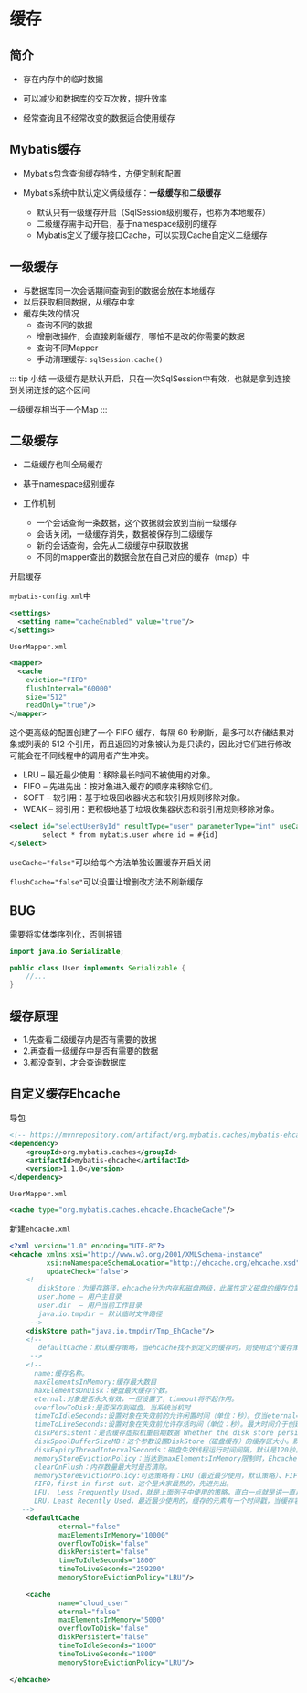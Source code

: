 # 缓存

## 简介

* 存在内存中的临时数据

* 可以减少和数据库的交互次数，提升效率

* 经常查询且不经常改变的数据适合使用缓存

## Mybatis缓存

* Mybatis包含查询缓存特性，方便定制和配置

* Mybatis系统中默认定义俩级缓存：**一级缓存**和**二级缓存**

  * 默认只有一级缓存开启（SqlSession级别缓存，也称为本地缓存）
  * 二级缓存需手动开启，基于namespace级别的缓存
  * Mybatis定义了缓存接口Cache，可以实现Cache自定义二级缓存
  
## 一级缓存

* 与数据库同一次会话期间查询到的数据会放在本地缓存
* 以后获取相同数据，从缓存中拿
* 缓存失效的情况
  * 查询不同的数据
  * 增删改操作，会直接刷新缓存，哪怕不是改的你需要的数据
  * 查询不同Mapper
  * 手动清理缓存: `sqlSession.cache()`
  
::: tip 小结
一级缓存是默认开启，只在一次SqlSession中有效，也就是拿到连接到关闭连接的这个区间

一级缓存相当于一个Map
:::

## 二级缓存

* 二级缓存也叫全局缓存

* 基于namespace级别缓存

* 工作机制
  * 一个会话查询一条数据，这个数据就会放到当前一级缓存
  * 会话关闭，一级缓存消失，数据被保存到二级缓存
  * 新的会话查询，会先从二级缓存中获取数据
  * 不同的mapper查出的数据会放在自己对应的缓存（map）中

开启缓存

`mybatis-config.xml`中

```xml
<settings>
  <setting name="cacheEnabled" value="true"/>
</settings>
```

`UserMapper.xml`

```xml
<mapper>
  <cache
    eviction="FIFO"
    flushInterval="60000"
    size="512"
    readOnly="true"/>
</mapper>
```

这个更高级的配置创建了一个 FIFO 缓存，每隔 60 秒刷新，最多可以存储结果对象或列表的 512 个引用，而且返回的对象被认为是只读的，因此对它们进行修改可能会在不同线程中的调用者产生冲突。

* LRU – 最近最少使用：移除最长时间不被使用的对象。
* FIFO – 先进先出：按对象进入缓存的顺序来移除它们。
* SOFT – 软引用：基于垃圾回收器状态和软引用规则移除对象。
* WEAK – 弱引用：更积极地基于垃圾收集器状态和弱引用规则移除对象。

```xml
<select id="selectUserById" resultType="user" parameterType="int" useCache="false">
        select * from mybatis.user where id = #{id}
</select>
```

`useCache="false"`可以给每个方法单独设置缓存开启关闭

`flushCache="false"`可以设置让增删改方法不刷新缓存

## BUG

需要将实体类序列化，否则报错
```java
import java.io.Serializable;

public class User implements Serializable {
    //...
}
```

## 缓存原理

* 1.先查看二级缓存内是否有需要的数据
* 2.再查看一级缓存中是否有需要的数据
* 3.都没查到，才会查询数据库

## 自定义缓存Ehcache

导包

```xml
<!-- https://mvnrepository.com/artifact/org.mybatis.caches/mybatis-ehcache -->
<dependency>
    <groupId>org.mybatis.caches</groupId>
    <artifactId>mybatis-ehcache</artifactId>
    <version>1.1.0</version>
</dependency>
```

`UserMapper.xml`

```xml
<cache type="org.mybatis.caches.ehcache.EhcacheCache"/>
```

新建`ehcache.xml`

```xml
<?xml version="1.0" encoding="UTF-8"?>
<ehcache xmlns:xsi="http://www.w3.org/2001/XMLSchema-instance"
         xsi:noNamespaceSchemaLocation="http://ehcache.org/ehcache.xsd"
         updateCheck="false">
    <!--
       diskStore：为缓存路径，ehcache分为内存和磁盘两级，此属性定义磁盘的缓存位置。参数解释如下：
       user.home – 用户主目录
       user.dir  – 用户当前工作目录
       java.io.tmpdir – 默认临时文件路径
     -->
    <diskStore path="java.io.tmpdir/Tmp_EhCache"/>
    <!--
       defaultCache：默认缓存策略，当ehcache找不到定义的缓存时，则使用这个缓存策略。只能定义一个。
     -->
    <!--
      name:缓存名称。
      maxElementsInMemory:缓存最大数目
      maxElementsOnDisk：硬盘最大缓存个数。
      eternal:对象是否永久有效，一但设置了，timeout将不起作用。
      overflowToDisk:是否保存到磁盘，当系统当机时
      timeToIdleSeconds:设置对象在失效前的允许闲置时间（单位：秒）。仅当eternal=false对象不是永久有效时使用，可选属性，默认值是0，也就是可闲置时间无穷大。
      timeToLiveSeconds:设置对象在失效前允许存活时间（单位：秒）。最大时间介于创建时间和失效时间之间。仅当eternal=false对象不是永久有效时使用，默认是0.，也就是对象存活时间无穷大。
      diskPersistent：是否缓存虚拟机重启期数据 Whether the disk store persists between restarts of the Virtual Machine. The default value is false.
      diskSpoolBufferSizeMB：这个参数设置DiskStore（磁盘缓存）的缓存区大小。默认是30MB。每个Cache都应该有自己的一个缓冲区。
      diskExpiryThreadIntervalSeconds：磁盘失效线程运行时间间隔，默认是120秒。
      memoryStoreEvictionPolicy：当达到maxElementsInMemory限制时，Ehcache将会根据指定的策略去清理内存。默认策略是LRU（最近最少使用）。你可以设置为FIFO（先进先出）或是LFU（较少使用）。
      clearOnFlush：内存数量最大时是否清除。
      memoryStoreEvictionPolicy:可选策略有：LRU（最近最少使用，默认策略）、FIFO（先进先出）、LFU（最少访问次数）。
      FIFO，first in first out，这个是大家最熟的，先进先出。
      LFU， Less Frequently Used，就是上面例子中使用的策略，直白一点就是讲一直以来最少被使用的。如上面所讲，缓存的元素有一个hit属性，hit值最小的将会被清出缓存。
      LRU，Least Recently Used，最近最少使用的，缓存的元素有一个时间戳，当缓存容量满了，而又需要腾出地方来缓存新的元素的时候，那么现有缓存元素中时间戳离当前时间最远的元素将被清出缓存。
   -->
    <defaultCache
            eternal="false"
            maxElementsInMemory="10000"
            overflowToDisk="false"
            diskPersistent="false"
            timeToIdleSeconds="1800"
            timeToLiveSeconds="259200"
            memoryStoreEvictionPolicy="LRU"/>
  
    <cache
            name="cloud_user"
            eternal="false"
            maxElementsInMemory="5000"
            overflowToDisk="false"
            diskPersistent="false"
            timeToIdleSeconds="1800"
            timeToLiveSeconds="1800"
            memoryStoreEvictionPolicy="LRU"/>
  
</ehcache>
```

